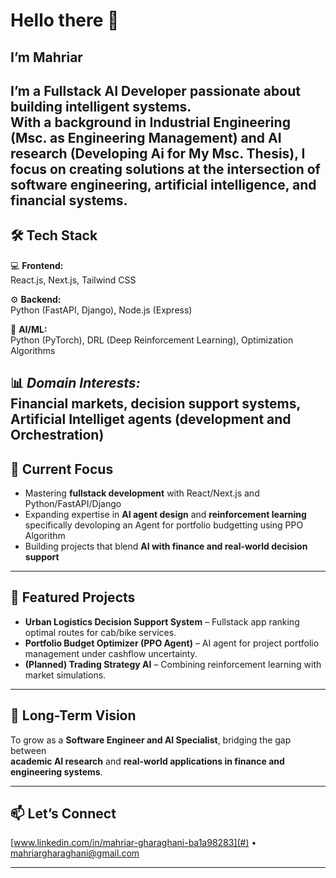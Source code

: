 # Hello there  👋
## I’m Mahriar 
I’m a **Fullstack AI Developer** passionate about building intelligent systems.  
With a background in **Industrial Engineering (Msc. as Engineering Management) and AI research (Developing Ai for My Msc. Thesis)**, I focus on creating solutions at the intersection of **software engineering, artificial intelligence, and financial systems**.  
---

## 🛠️ Tech Stack
💻 __Frontend:__ </br>React.js, Next.js, Tailwind CSS  

⚙️ __Backend:__ </br>Python (FastAPI, Django), Node.js (Express)  

🧠 __AI/ML:__ </br>Python (PyTorch), DRL (Deep Reinforcement Learning), Optimization Algorithms  


📊 *Domain Interests:* 
</br>Financial markets, decision support systems, Artificial Intelliget agents (development and Orchestration)  
---

## 🚀 Current Focus
- Mastering **fullstack development** with React/Next.js and Python/FastAPI/Django  
- Expanding expertise in **AI agent design** and **reinforcement learning** specifically devoloping an Agent for portfolio budgetting using PPO Algorithm 
- Building projects that blend **AI with finance and real-world decision support**  

---

## 📌 Featured Projects
- **Urban Logistics Decision Support System** – Fullstack app ranking optimal routes for cab/bike services.  
- **Portfolio Budget Optimizer (PPO Agent)** – AI agent for project portfolio management under cashflow uncertainty.  
- **(Planned) Trading Strategy AI** – Combining reinforcement learning with market simulations.  

---

## 🌱 Long-Term Vision
To grow as a **Software Engineer and AI Specialist**, bridging the gap between  
**academic AI research** and **real-world applications in finance and engineering systems**.  

---

## 📫 Let’s Connect
[www.linkedin.com/in/mahriar-gharaghani-ba1a98283](#) • [mahriargharaghani@gmail.com](#) 

---
